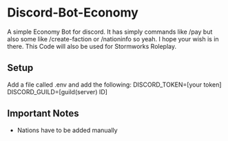 # Discord-Bot-Economy
A simple Economy Bot for discord. It has simply commands like /pay but also some like /create-faction or /nationinfo so yeah. I hope your wish is in there. This Code will also be used for Stormworks Roleplay.

## Setup
Add a file called .env and add the following:
DISCORD_TOKEN=[your token]
DISCORD_GUILD=[guild(server) ID]


## Important Notes
- Nations have to be added manually
